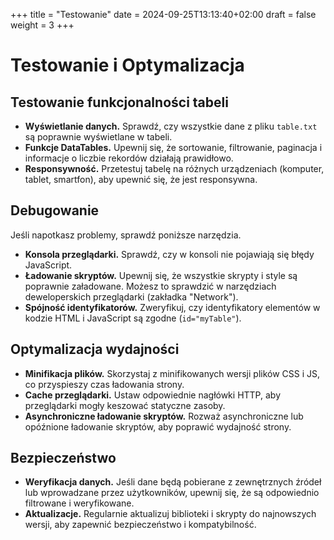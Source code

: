 +++
title = "Testowanie"
date = 2024-09-25T13:13:40+02:00
draft = false
weight = 3
+++

# Testowanie i Optymalizacja

## Testowanie funkcjonalności tabeli

- **Wyświetlanie danych.** Sprawdź, czy wszystkie dane z pliku `table.txt` są poprawnie wyświetlane w tabeli.
- **Funkcje DataTables.** Upewnij się, że sortowanie, filtrowanie, paginacja i informacje o liczbie rekordów działają prawidłowo.
- **Responsywność.** Przetestuj tabelę na różnych urządzeniach (komputer, tablet, smartfon), aby upewnić się, że jest responsywna.

## Debugowanie

Jeśli napotkasz problemy, sprawdź poniższe narzędzia.

- **Konsola przeglądarki.** Sprawdź, czy w konsoli nie pojawiają się błędy JavaScript.
- **Ładowanie skryptów.** Upewnij się, że wszystkie skrypty i style są poprawnie załadowane. Możesz to sprawdzić w narzędziach deweloperskich przeglądarki (zakładka "Network").
- **Spójność identyfikatorów.** Zweryfikuj, czy identyfikatory elementów w kodzie HTML i JavaScript są zgodne (`id="myTable"`).

## Optymalizacja wydajności

- **Minifikacja plików.** Skorzystaj z minifikowanych wersji plików CSS i JS, co przyspieszy czas ładowania strony.
- **Cache przeglądarki.** Ustaw odpowiednie nagłówki HTTP, aby przeglądarki mogły keszować statyczne zasoby.
- **Asynchroniczne ładowanie skryptów.** Rozważ asynchroniczne lub opóźnione ładowanie skryptów, aby poprawić wydajność strony.

## Bezpieczeństwo

- **Weryfikacja danych.** Jeśli dane będą pobierane z zewnętrznych źródeł lub wprowadzane przez użytkowników, upewnij się, że są odpowiednio filtrowane i weryfikowane.
- **Aktualizacje.** Regularnie aktualizuj biblioteki i skrypty do najnowszych wersji, aby zapewnić bezpieczeństwo i kompatybilność.
